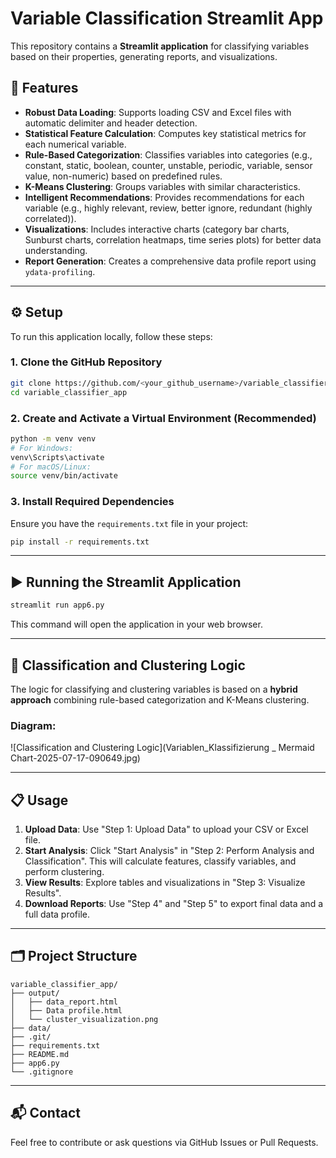 
# Variable Classification Streamlit App

This repository contains a **Streamlit application** for classifying variables based on their properties, generating reports, and visualizations.

## 🚀 Features

- **Robust Data Loading**: Supports loading CSV and Excel files with automatic delimiter and header detection.
- **Statistical Feature Calculation**: Computes key statistical metrics for each numerical variable.
- **Rule-Based Categorization**: Classifies variables into categories (e.g., constant, static, boolean, counter, unstable, periodic, variable, sensor value, non-numeric) based on predefined rules.
- **K-Means Clustering**: Groups variables with similar characteristics.
- **Intelligent Recommendations**: Provides recommendations for each variable (e.g., highly relevant, review, better ignore, redundant (highly correlated)).
- **Visualizations**: Includes interactive charts (category bar charts, Sunburst charts, correlation heatmaps, time series plots) for better data understanding.
- **Report Generation**: Creates a comprehensive data profile report using `ydata-profiling`.

---

## ⚙️ Setup

To run this application locally, follow these steps:

### 1. Clone the GitHub Repository
```bash
git clone https://github.com/<your_github_username>/variable_classifier_app.git
cd variable_classifier_app
```

### 2. Create and Activate a Virtual Environment (Recommended)
```bash
python -m venv venv
# For Windows:
venv\Scripts\activate
# For macOS/Linux:
source venv/bin/activate
```

### 3. Install Required Dependencies
Ensure you have the `requirements.txt` file in your project:
```bash
pip install -r requirements.txt
```

---

## ▶️ Running the Streamlit Application

```bash
streamlit run app6.py
```

This command will open the application in your web browser.

---

## 🧠 Classification and Clustering Logic

The logic for classifying and clustering variables is based on a **hybrid approach** combining rule-based categorization and K-Means clustering.

### Diagram:
![Classification and Clustering Logic](Variablen_Klassifizierung _ Mermaid Chart-2025-07-17-090649.jpg)

---

## 📋 Usage

1. **Upload Data**: Use "Step 1: Upload Data" to upload your CSV or Excel file.
2. **Start Analysis**: Click "Start Analysis" in "Step 2: Perform Analysis and Classification". This will calculate features, classify variables, and perform clustering.
3. **View Results**: Explore tables and visualizations in "Step 3: Visualize Results".
4. **Download Reports**: Use "Step 4" and "Step 5" to export final data and a full data profile.

---

## 🗂️ Project Structure
```
variable_classifier_app/
├── output/
│   ├── data_report.html
│   ├── Data profile.html
│   └── cluster_visualization.png
├── data/
├── .git/
├── requirements.txt
├── README.md
├── app6.py
└── .gitignore
```

---

## 📬 Contact
Feel free to contribute or ask questions via GitHub Issues or Pull Requests.
